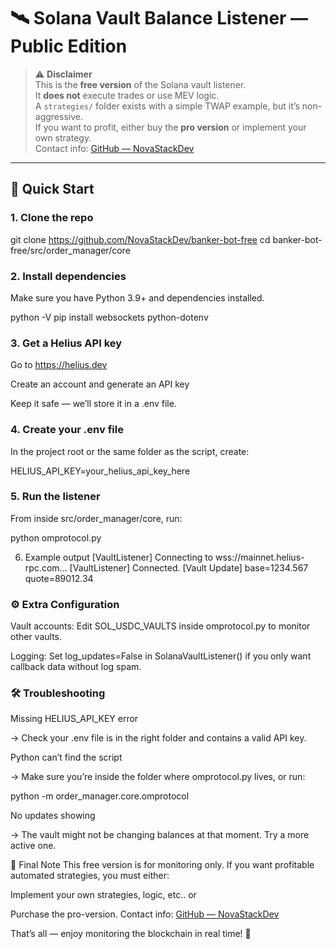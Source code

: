 # 🛰 Solana Vault Balance Listener — Public Edition

> ⚠ **Disclaimer**  
> This is the **free version** of the Solana vault listener.  
> It **does not** execute trades or use MEV logic.  
> A `strategies/` folder exists with a simple TWAP example, but it’s non-aggressive.  
> If you want to profit, either buy the **pro version** or implement your own strategy.  
> Contact info: [GitHub — NovaStackDev](https://github.com/NovaStackDev)

---

## 🚀 Quick Start

### 1. Clone the repo

git clone https://github.com/NovaStackDev/banker-bot-free
cd banker-bot-free/src/order_manager/core

### 2. Install dependencies

Make sure you have Python 3.9+ and dependencies installed.

python -V
pip install websockets python-dotenv

### 3. Get a Helius API key
Go to https://helius.dev

Create an account and generate an API key

Keep it safe — we’ll store it in a .env file.

### 4. Create your .env file

In the project root or the same folder as the script, create:

HELIUS_API_KEY=your_helius_api_key_here

### 5. Run the listener

From inside src/order_manager/core, run:

python omprotocol.py

6. Example output
[VaultListener] Connecting to wss://mainnet.helius-rpc.com...
[VaultListener] Connected.
[Vault Update] base=1234.567 quote=89012.34

### ⚙ Extra Configuration

Vault accounts:
Edit SOL_USDC_VAULTS inside omprotocol.py to monitor other vaults.

Logging:
Set log_updates=False in SolanaVaultListener() if you only want callback data without log spam.

### 🛠 Troubleshooting

Missing HELIUS_API_KEY error

→ Check your .env file is in the right folder and contains a valid API key.

Python can’t find the script

→ Make sure you’re inside the folder where omprotocol.py lives, or run:

python -m order_manager.core.omprotocol

No updates showing

→ The vault might not be changing balances at that moment. Try a more active one.


🏁 Final Note
This free version is for monitoring only.
If you want profitable automated strategies, you must either:

Implement your own strategies, logic, etc.. or

Purchase the pro-version. Contact info: [GitHub — NovaStackDev](https://github.com/NovaStackDev)

That’s all — enjoy monitoring the blockchain in real time! 🚀
